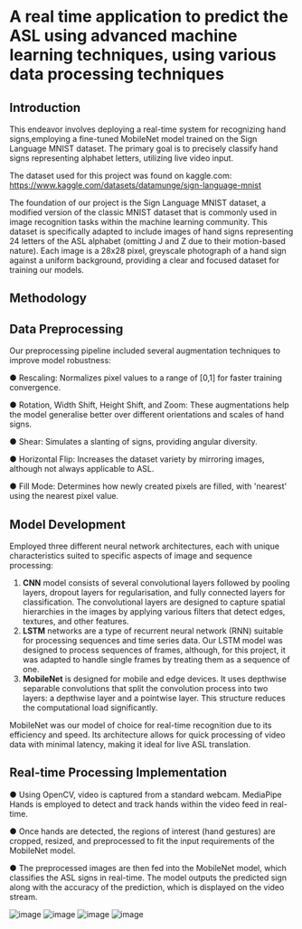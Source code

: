 # A real time application to predict the ASL using advanced machine learning techniques, using various data processing techniques 

## Introduction

This endeavor involves deploying a real-time system for recognizing hand signs,employing a fine-tuned MobileNet model trained on the Sign Language MNIST dataset. The primary goal is to precisely classify hand signs representing alphabet letters, utilizing live video input.

The dataset used for this project was found on kaggle.com:
https://www.kaggle.com/datasets/datamunge/sign-language-mnist

The foundation of our project is the Sign Language MNIST dataset, a modified version of the classic MNIST dataset that is commonly used in image recognition tasks within the machine learning community. This dataset is specifically adapted to include images of hand signs representing 24 letters of the ASL alphabet (omitting J and Z due to their motion-based nature). Each image is a 28x28 pixel, greyscale photograph of a hand sign against a uniform background, providing a clear and focused dataset for training our models.

## Methodology

## Data Preprocessing

Our preprocessing pipeline included several augmentation techniques to improve model robustness:

● Rescaling: Normalizes pixel values to a range of [0,1] for faster training convergence.

● Rotation, Width Shift, Height Shift, and Zoom: These augmentations help the model generalise better over different orientations and scales of hand signs.

● Shear: Simulates a slanting of signs, providing angular diversity.

● Horizontal Flip: Increases the dataset variety by mirroring images, although not always applicable to ASL.

● Fill Mode: Determines how newly created pixels are filled, with 'nearest' using the nearest pixel value.

## Model Development

Employed three different neural network architectures, each with unique characteristics suited to specific aspects of image and sequence processing:

1. **CNN** model consists of several convolutional layers followed by pooling layers, dropout layers for regularisation, and fully connected layers for classification. The convolutional layers are designed to capture spatial hierarchies in the images by applying various filters that detect edges, textures, and other features.
2. **LSTM** networks are a type of recurrent neural network (RNN) suitable for processing sequences and time series data. Our LSTM model was designed to process
sequences of frames, although, for this project, it was adapted to handle single frames by treating them as a sequence of one.
3. **MobileNet** is designed for mobile and edge devices. It uses depthwise separable convolutions that split the convolution process into two layers: a depthwise layer and a pointwise layer. This structure reduces the computational load significantly.

MobileNet was our model of choice for real-time recognition due to its efficiency and speed. Its architecture allows for quick processing of video data with minimal
latency, making it ideal for live ASL translation.

## Real-time Processing Implementation

● Using OpenCV, video is captured from a standard webcam. MediaPipe Hands is employed to detect and track hands within the video feed in real-time.

● Once hands are detected, the regions of interest (hand gestures) are cropped, resized, and preprocessed to fit the input requirements of the MobileNet model.

● The preprocessed images are then fed into the MobileNet model, which classifies the ASL signs in real-time. The model outputs the predicted sign along with the accuracy of the prediction, which is displayed on the video stream.


![image](https://github.com/bhavyaaggarwal24/dl_asl_prediction/assets/163747248/34f8b7e9-60dd-4a26-aa65-f030cfaf1f5f) 
![image](https://github.com/bhavyaaggarwal24/dl_asl_prediction/assets/163747248/fa7c49d7-0aee-4ed5-819a-a2c82c8dd6cb)
![image](https://github.com/bhavyaaggarwal24/dl_asl_prediction/assets/163747248/62e25f0c-afe7-473c-9325-144baade71bf) 
![image](https://github.com/bhavyaaggarwal24/dl_asl_prediction/assets/163747248/fe157379-bc78-472f-8b25-3baeee23c99a)
